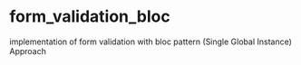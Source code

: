 # form_validation_bloc

implementation of form validation with bloc pattern (Single Global Instance) Approach
